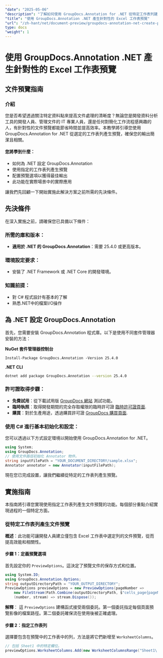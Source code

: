 ```yaml
---
"date": "2025-05-06"
"description": "了解如何使用 GroupDocs.Annotation for .NET 從特定工作表列建立簡潔且相關的文件預覽。非常適合簡化資料分析和 IT 管理中的工作流程。"
"title": "使用 GroupDocs.Annotation .NET 產生針對性的 Excel 工作表預覽"
"url": "/zh-hant/net/document-preview/groupdocs-annotation-net-create-previews-worksheet-columns/"
type: docs
"weight": 1
---
```


# 使用 GroupDocs.Annotation .NET 產生針對性的 Excel 工作表預覽
## 文件預覽指南
### 介紹
您是否希望透過關注特定資料點來提高文件處理的清晰度？無論您是開發資料分析工具的開發人員、管理文件的 IT 專業人員，還是任何對簡化工作流程感興趣的人，有針對性的文件預覽都能節省時間並提高效率。本教學將引導您使用 GroupDocs.Annotation for .NET 從選定的工作表列產生預覽，確保您的輸出簡潔且相關。

#### 您將學到什麼：
- 如何為 .NET 設定 GroupDocs.Annotation
- 使用指定的工作表列產生預覽
- 配置預覽選項以獲得最佳輸出
- 此功能在實際場景中的實際應用

讓我們先回顧一下開始實施此解決方案之前所需的先決條件。
## 先決條件
在深入實施之前，請確保您已具備以下條件：

### 所需的庫和版本：
- **適用於 .NET 的 GroupDocs.Annotation**：需要 25.4.0 或更高版本。

### 環境設定要求：
- 安裝了 .NET Framework 或 .NET Core 的開發環境。

### 知識前提：
- 對 C# 程式設計有基本的了解
- 熟悉.NET中的檔案I/O操作
## 為 .NET 設定 GroupDocs.Annotation
首先，您需要安裝 GroupDocs.Annotation 程式庫。以下是使用不同套件管理器安裝的方法：

**NuGet 套件管理器控制台**
```plaintext
Install-Package GroupDocs.Annotation -Version 25.4.0
```

**\.NET CLI**
```bash
dotnet add package GroupDocs.Annotation --version 25.4.0
```

### 許可證取得步驟：
- **免費試用**：從下載試用版 [GroupDocs 網站](https://releases.groupdocs.com/annotation/net/) 測試功能。
- **臨時執照**：取得開發期間的完全存取權限的臨時許可證 [臨時許可證頁面](https://purchase。groupdocs.com/temporary-license/).
- **購買**：對於生產用途，透過購買許可證 [GroupDocs 購買頁面](https://purchase。groupdocs.com/buy).
### 使用 C# 進行基本初始化和設定：
您可以透過以下方式設定環境以開始使用 GroupDocs.Annotation for .NET。
```csharp
using System;
using GroupDocs.Annotation;
// 使用文件路徑初始化 Annotator 物件。
string inputFilePath = "YOUR_DOCUMENT_DIRECTORY/sample.xlsx";
Annotator annotator = new Annotator(inputFilePath);
```
現在您已完成設置，讓我們繼續從特定的工作表列產生預覽。
## 實施指南
本指南將引導您實現使用指定工作表列產生文件預覽的功能。每個部分重點介紹實現過程的一個特定方面。
### 從特定工作表列產生文件預覽
**概述**：此功能可讓開發人員建立僅包含 Excel 工作表中選定列的文件預覽，從而提高效能和相關性。
#### 步驟 1：定義預覽選項
首先設定你的 `PreviewOptions`。這決定了預覽文件的保存方式和位置。
```csharp
using System.IO;
using GroupDocs.Annotation.Options;
string outputDirectoryPath = "YOUR_OUTPUT_DIRECTORY";
PreviewOptions previewOptions = new PreviewOptions(pageNumber => 
    new FileStream(Path.Combine(outputDirectoryPath, $"cells_page{pageNumber}.png"), FileMode.Create),
    (number, stream) => stream.Dispose());
```
**解釋**： 這 `PreviewOptions` 建構函式接受兩個委託。第一個委託指定每個頁面預覽影像的檔案路徑。第二個委託確保流在使用後被正確處理。
#### 步驟 2：指定工作表列
選擇要包含在預覽中的工作表中的列，方法是將它們新增至 `WorksheetColumns`。
```csharp
// 包括 Sheet1 中的特定欄位。
previewOptions.WorksheetColumns.Add(new WorksheetColumnsRange("Sheet1\